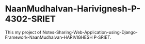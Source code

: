 # NaanMudhalvan-Harivignesh-P-4302-SRIET
This my project of  Notes-Sharing-Web-Application-using-Django-Framework-NaanMudhalvan-HARIVIGHESH P-SRIET.
